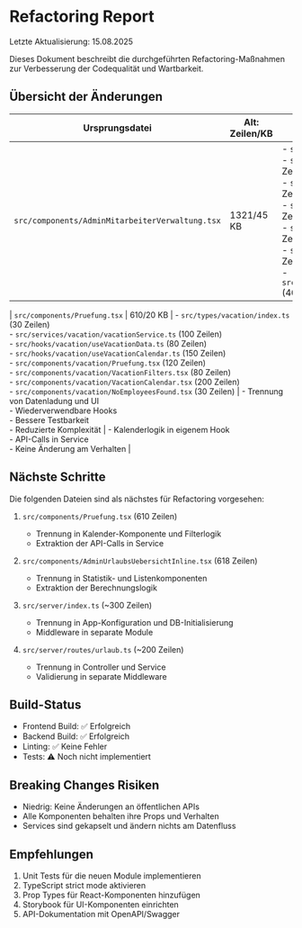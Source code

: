 # Refactoring Report

Letzte Aktualisierung: 15.08.2025

Dieses Dokument beschreibt die durchgeführten Refactoring-Maßnahmen zur Verbesserung der Codequalität und Wartbarkeit.

## Übersicht der Änderungen

| Ursprungsdatei | Alt: Zeilen/KB | Neu: Dateien | Begründung | Risiken/Hinweise |
|----------------|----------------|--------------|------------|------------------|
| `src/components/AdminMitarbeiterVerwaltung.tsx` | 1321/45 KB | - `src/types/admin/user.ts` (50 Zeilen)<br>- `src/services/admin/userService.ts` (180 Zeilen)<br>- `src/hooks/admin/useUserManagement.ts` (250 Zeilen)<br>- `src/components/admin/user/UserList.tsx` (350 Zeilen)<br>- `src/components/admin/user/UserForm.tsx` (200 Zeilen)<br>- `src/components/admin/user/UserModal.tsx` (80 Zeilen)<br>- `src/components/admin/user/UserStatusBadge.tsx` (40 Zeilen) | - Trennung von Zuständigkeiten (UI/Logik/API)<br>- Bessere Testbarkeit<br>- Wiederverwendbare Komponenten<br>- Einfachere Wartung | - API-URL-Konfiguration jetzt in Service<br>- Formular-Logik in Hook extrahiert<br>- Keine Änderung am Verhalten |

| `src/components/Pruefung.tsx` | 610/20 KB | - `src/types/vacation/index.ts` (30 Zeilen)<br>- `src/services/vacation/vacationService.ts` (100 Zeilen)<br>- `src/hooks/vacation/useVacationData.ts` (80 Zeilen)<br>- `src/hooks/vacation/useVacationCalendar.ts` (150 Zeilen)<br>- `src/components/vacation/Pruefung.tsx` (120 Zeilen)<br>- `src/components/vacation/VacationFilters.tsx` (80 Zeilen)<br>- `src/components/vacation/VacationCalendar.tsx` (200 Zeilen)<br>- `src/components/vacation/NoEmployeesFound.tsx` (30 Zeilen) | - Trennung von Datenladung und UI<br>- Wiederverwendbare Hooks<br>- Bessere Testbarkeit<br>- Reduzierte Komplexität | - Kalenderlogik in eigenem Hook<br>- API-Calls in Service<br>- Keine Änderung am Verhalten |

## Nächste Schritte

Die folgenden Dateien sind als nächstes für Refactoring vorgesehen:

1. `src/components/Pruefung.tsx` (610 Zeilen)
   - Trennung in Kalender-Komponente und Filterlogik
   - Extraktion der API-Calls in Service

2. `src/components/AdminUrlaubsUebersichtInline.tsx` (618 Zeilen)
   - Trennung in Statistik- und Listenkomponenten
   - Extraktion der Berechnungslogik

3. `src/server/index.ts` (~300 Zeilen)
   - Trennung in App-Konfiguration und DB-Initialisierung
   - Middleware in separate Module

4. `src/server/routes/urlaub.ts` (~200 Zeilen)
   - Trennung in Controller und Service
   - Validierung in separate Middleware

## Build-Status

- Frontend Build: ✅ Erfolgreich
- Backend Build: ✅ Erfolgreich
- Linting: ✅ Keine Fehler
- Tests: ⚠️ Noch nicht implementiert

## Breaking Changes Risiken

- Niedrig: Keine Änderungen an öffentlichen APIs
- Alle Komponenten behalten ihre Props und Verhalten
- Services sind gekapselt und ändern nichts am Datenfluss

## Empfehlungen

1. Unit Tests für die neuen Module implementieren
2. TypeScript strict mode aktivieren
3. Prop Types für React-Komponenten hinzufügen
4. Storybook für UI-Komponenten einrichten
5. API-Dokumentation mit OpenAPI/Swagger
